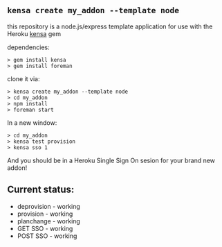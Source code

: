 ## `kensa create my_addon --template node`

this repository is a node.js/express template application for use with the 
Heroku <a href="http://github.com/heroku/kensa">kensa</a> gem

dependencies:

    > gem install kensa
    > gem install foreman

clone it via:

    > kensa create my_addon --template node
    > cd my_addon
    > npm install
    > foreman start

In a new window: 

    > cd my_addon
    > kensa test provision
    > kensa sso 1

And you should be in a Heroku Single Sign On sesion for your brand new addon! 

## Current status: 
- deprovision - working
- provision   - working
- planchange  - working
- GET SSO     - working
- POST SSO    - working
